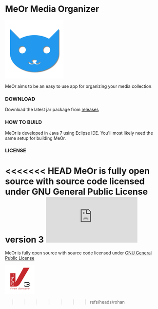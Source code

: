 MeOr Media Organizer
====================
![MeOr logo][logo]

MeOr aims to be an easy to use app for organizing your media collection.

### DOWNLOAD
Download the latest jar package from [releases][download]

### HOW TO BUILD
MeOr is developed in Java 7 using Eclipse IDE. You'll most likely need the same setup for building MeOr.

### LICENSE
<<<<<<< HEAD
MeOr is fully open source with source code licensed under GNU General Public License version 3
![GPLv3 logo][gpl]
=======
MeOr is fully open source with source code licensed under [GNU General Public License][GPL]

![GPLv3 logo][GPL-logo]

>>>>>>> refs/heads/rohan

[logo]: src/resources/meor-logo.png  "MeOr logo"
[GPL]: https://www.gnu.org/licenses/gpl-3.0.en.html  "More info on GNU GPL"
[GPL-logo]: src/resources/gplv3.png "GPLv3 logo"
[download]: https://github.com/HEXcube/MeOr/releases "MeOr releases"
